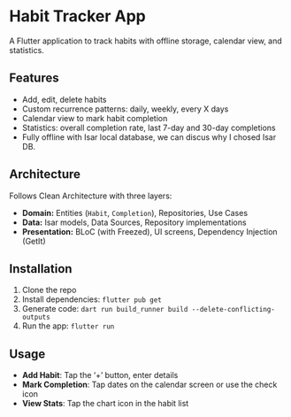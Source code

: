 # Habit Tracker App

A Flutter application to track habits with offline storage, calendar view, and statistics.

## Features
- Add, edit, delete habits
- Custom recurrence patterns: daily, weekly, every X days
- Calendar view to mark habit completion
- Statistics: overall completion rate, last 7-day and 30-day completions
- Fully offline with Isar local database, we can discus why I chosed Isar DB.

## Architecture
Follows Clean Architecture with three layers:
- **Domain:** Entities (`Habit`, `Completion`), Repositories, Use Cases
- **Data:** Isar models, Data Sources, Repository implementations
- **Presentation:** BLoC (with Freezed), UI screens, Dependency Injection (GetIt)

## Installation
1. Clone the repo
2. Install dependencies: `flutter pub get`
3. Generate code: `dart run build_runner build --delete-conflicting-outputs`
4. Run the app: `flutter run`

## Usage
- **Add Habit**: Tap the ‘+’ button, enter details
- **Mark Completion**: Tap dates on the calendar screen or use the check icon
- **View Stats**: Tap the chart icon in the habit list

